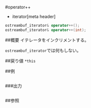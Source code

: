 #operator++
* iterator[meta header]

```cpp
ostreambuf_iterator& operator++();
ostreambuf_iterator& operator++(int);
```

##概要
イテレータをインクリメントする。

`ostreambuf_iterator`では何もしない。


##戻り値
`*this`


##例
```cpp
```

###出力
```
```

##参照
